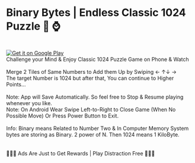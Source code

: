 # Binary Bytes | Endless Classic 1024 Puzzle  📱 ⌚ <br/>
<br/>
<a href='https://play.google.com/store/apps/details?id=net.geekstools.numbers&pcampaignid=MKT-Other-global-all-co-prtnr-py-PartBadge-Mar2515-1'><img alt='Get it on Google Play' src='https://play.google.com/intl/en_gb/badges/images/generic/en_badge_web_generic.png'/></a>
<br/>
Challenge your Mind & Enjoy Classic 1024 Puzzle Game on Phone & Watch<br/>
<br/>
Merge 2 Tiles of Same Numbers to Add them Up by Swiping ← ↑↓ →<br/>
The target Number is 1024 but after that, You can continue to Higher Points...<br/>
<br/>
Note: App will Save Automatically. So feel free to Stop & Resume playing whenever you like.<br/>
Note: On Android Wear Swipe Left-to-Right to Close Game (When No Possible Move) Or Press Power Button to Exit.<br/>
<br/>
Info: Binary means Related to Number Two & In Computer Memory System bytes are storing as Binary. 2 power of N. Then 1024 means 1 KiloByte.<br/>
<br/>
<br/>
💎💎💎 Ads Are Just to Get Rewards | Play Distraction Free 💎💎💎<br/>

